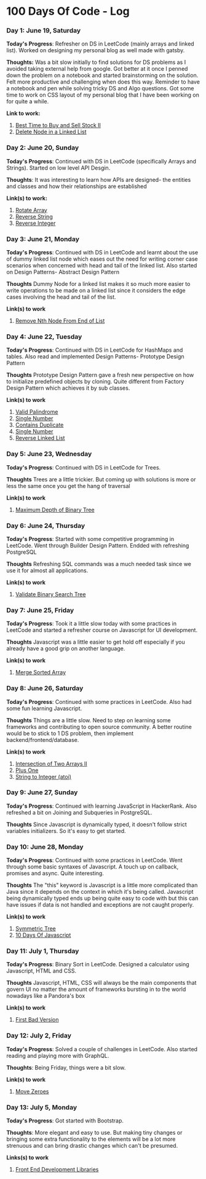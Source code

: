 # 100 Days Of Code - Log

### Day 1: June 19, Saturday

**Today's Progress**: Refresher on DS in LeetCode (mainly arrays and linked list). Worked on designing my personal blog as well made with gatsby.

**Thoughts:** Was a bit slow initially to find solutions for DS problems as I avoided taking external help from google. Got better at it once I penned down the problem on a notebook and started brainstorming on the solution. Felt more productive and challenging when does this way. Reminder to have a notebook and pen while solving tricky DS and Algo questions.
Got some time to work on CSS layout of my personal blog that I have been working on for quite a while.

**Link to work:**

1. [Best Time to Buy and Sell Stock II](https://leetcode.com/explore/interview/card/top-interview-questions-easy/92/array/564/)
2. [Delete Node in a Linked List](https://leetcode.com/explore/interview/card/top-interview-questions-easy/93/linked-list/553/)

### Day 2: June 20, Sunday

**Today's Progress**: Continued with DS in LeetCode (specifically Arrays and Strings). Started on low level API Desgin.

**Thoughts**: It was interesting to learn how APIs are designed- the entities and classes and how their relationships are established

**Link(s) to work:**

1. [Rotate Array](https://leetcode.com/explore/interview/card/top-interview-questions-easy/92/array/646/)
2. [Reverse String](https://leetcode.com/explore/interview/card/top-interview-questions-easy/127/strings/879/)
3. [Reverse Integer](https://leetcode.com/explore/interview/card/top-interview-questions-easy/127/strings/880/)

### Day 3: June 21, Monday

**Today's Progress**: Continued with DS in LeetCode and learnt about the use of dummy linked list node which eases out the need for writing corner case scenarios when concerned with head and tail of the linked list. Also started on Design Patterns- Abstract Design Pattern

**Thoughts** Dummy Node for a linked list makes it so much more easier to write operations to be made on a linked list since it considers the edge cases involving the head and tail of the list.

**Link(s) to work**

1. [Remove Nth Node From End of List](https://leetcode.com/explore/interview/card/top-interview-questions-easy/93/linked-list/603/)

### Day 4: June 22, Tuesday

**Today's Progress**: Continued with DS in LeetCode for HashMaps and tables. Also read and implemented Design Patterns- Prototype Design Pattern

**Thoughts** Prototype Design Pattern gave a fresh new perspective on how to initialize predefined objects by cloning. Quite different from Factory Design Pattern which achieves it by sub classes.

**Link(s) to work**

1. [Valid Palindrome](https://leetcode.com/explore/interview/card/top-interview-questions-easy/127/strings/883/)
2. [Single Number](https://leetcode.com/explore/interview/card/top-interview-questions-easy/92/array/549/)
3. [Contains Duplicate](https://leetcode.com/explore/interview/card/top-interview-questions-easy/92/array/578/)
4. [Single Number](https://leetcode.com/explore/interview/card/top-interview-questions-easy/92/array/549/)
5. [Reverse Linked List](https://leetcode.com/explore/interview/card/top-interview-questions-easy/93/linked-list/560/)

### Day 5: June 23, Wednesday

**Today's Progress**: Continued with DS in LeetCode for Trees.

**Thoughts** Trees are a little trickier. But coming up with solutions is more or less the same once you get the hang of traversal

**Link(s) to work**

1. [Maximum Depth of Binary Tree](https://leetcode.com/explore/interview/card/top-interview-questions-easy/94/trees/555/)

### Day 6: June 24, Thursday

**Today's Progress**: Started with some competitive programming in LeetCode. Went through Builder Design Pattern. Endded with refreshing PostgreSQL

**Thoughts** Refreshing SQL commands was a much needed task since we use it for almost all applications.

**Link(s) to work**

1. [Validate Binary Search Tree](https://leetcode.com/explore/interview/card/top-interview-questions-easy/94/trees/625/)

### Day 7: June 25, Friday

**Today's Progress**: Took it a little slow today with some practices in LeetCode and started a refresher course on Javascript for UI development.

**Thoughts** Javascript was a little easier to get hold off especially if you already have a good grip on another language.

**Link(s) to work**

1. [Merge Sorted Array](https://leetcode.com/explore/interview/card/top-interview-questions-easy/96/sorting-and-searching/587/)

### Day 8: June 26, Saturday

**Today's Progress**: Continued with some practices in LeetCode. Also had some fun learning Javascript.

**Thoughts** Things are a little slow. Need to step on learning some frameworks and contributing to open source community. A better routine would be to stick to 1 DS problem, then implement backend/frontend/database.

**Link(s) to work**

1. [Intersection of Two Arrays II](https://leetcode.com/explore/interview/card/top-interview-questions-easy/92/array/674/)
2. [Plus One](https://leetcode.com/explore/interview/card/top-interview-questions-easy/92/array/559/)
3. [String to Integer (atoi)](https://leetcode.com/explore/interview/card/top-interview-questions-easy/127/strings/884/)

### Day 9: June 27, Sunday

**Today's Progress**: Continued with learning JavaScript in HackerRank. Also refreshed a bit on Joining and Subqueries in PostgreSQL.

**Thoughts** Since Javascript is dynamically typed, it doesn't follow strict variables initializers. So it's easy to get started.

### Day 10: June 28, Monday

**Today's Progress**: Continued with some practices in LeetCode. Went through some basic syntaxes of Javascript. A touch up on callback, promises and async. Quite interesting.

**Thoughts** The "this" keyword is Javascript is a little more complicated than Java since it depends on the context in which it's being called. Javascript being dynamically typed ends up being quite easy to code with but this can have issues if data is not handled and exceptions are not caught properly.

**Link(s) to work**

1. [Symmetric Tree](https://leetcode.com/explore/interview/card/top-interview-questions-easy/94/trees/627/)
2. [10 Days Of Javascript](https://www.hackerrank.com/domains/tutorials/10-days-of-javascript?filters%5Bsubdomains%5D%5B%5D=10-days-of-javascript&badge_type=10-days-of-javascript)

### Day 11: July 1, Thursday

**Today's Progress**: Binary Sort in LeetCode. Designed a calculator using Javascript, HTML and CSS.

**Thoughts** Javascript, HTML, CSS will always be the main components that govern UI no matter the amount of frameworks bursting in to the world nowadays like a Pandora's box

**Link(s) to work**

1. [First Bad Version](https://leetcode.com/explore/interview/card/top-interview-questions-easy/96/sorting-and-searching/774/)

### Day 12: July 2, Friday

**Today's Progress**: Solved a couple of challenges in LeetCode. Also started reading and playing more with GraphQL.

**Thoughts**: Being Friday, things were a bit slow.

**Link(s) to work**

1. [Move Zeroes](https://leetcode.com/explore/interview/card/top-interview-questions-easy/92/array/567/)

### Day 13: July 5, Monday

**Today's Progress**: Got started with Bootstrap.

**Thoughts**: More elegant and easy to use. But making tiny changes or bringing some extra functionality to the elements will be a lot more strenuous and can bring drastic changes which can't be presumed.

**Links(s) to work**

1. [Front End Development Libraries](https://www.freecodecamp.org/learn/front-end-libraries/)
